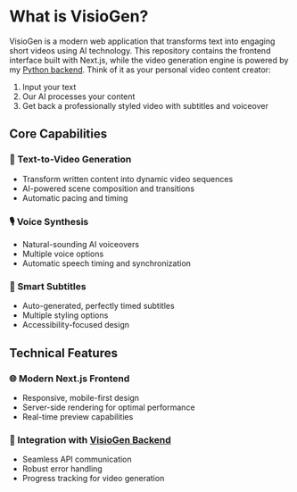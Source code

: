 # What is VisioGen?

VisioGen is a modern web application that transforms text into engaging short videos using AI technology. This repository contains the frontend interface built with Next.js, while the video generation engine is powered by my [Python backend](https://github.com/BigDexx/VisioGen). Think of it as your personal video content creator:

1. Input your text
2. Our AI processes your content
3. Get back a professionally styled video with subtitles and voiceover

## Core Capabilities

### 🎥 Text-to-Video Generation
- Transform written content into dynamic video sequences
- AI-powered scene composition and transitions
- Automatic pacing and timing

### 🎙️ Voice Synthesis
- Natural-sounding AI voiceovers
- Multiple voice options
- Automatic speech timing and synchronization

### 📝 Smart Subtitles
- Auto-generated, perfectly timed subtitles
- Multiple styling options
- Accessibility-focused design

## Technical Features

### 🌐 Modern Next.js Frontend
- Responsive, mobile-first design
- Server-side rendering for optimal performance
- Real-time preview capabilities

### 🔄 Integration with [VisioGen Backend](https://github.com/BigDexx/VisioGen)
- Seamless API communication
- Robust error handling
- Progress tracking for video generation
